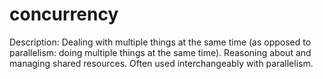 # concurrency

Description: Dealing with multiple things at the same time (as opposed to parallelism: doing multiple things at the same time). Reasoning about and managing shared resources. Often used interchangeably with parallelism.
